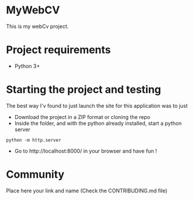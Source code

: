 # MyWebCV
This is my webCv project.

# Project requirements
- Python 3+

# Starting the project and testing
The best way I'v found to just launch the site for this application was to just 

- Download the project in a ZIP format or cloning the repo
- Inside the folder, and with the python already installed, start a python server
```
python -m http.server
```
- Go to http://localhost:8000/ in your browser and have fun !

# Community #
Place here your link and name (Check the CONTRIBUDING.md file)
